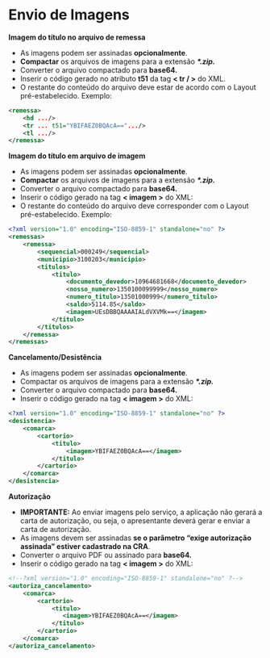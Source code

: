 # Envio de Imagens

**Imagem do título no arquivo de remessa**

* As imagens podem ser assinadas **opcionalmente**.
* **Compactar** os arquivos de imagens para a extensão _**\*.zip.**_
* Converter o arquivo compactado para **base64.**
* Inserir o código gerado no atributo **t51** da tag **< tr / >** do XML.
* O restante do conteúdo do arquivo deve estar de acordo com o Layout pré-estabelecido. Exemplo:

```xml
<remessa>
	<hd .../>
	<tr ... t51="YBIFAEZ0BQAcA==".../>
	<tl .../>
</remessa>
```

**Imagem do título em arquivo de imagem**

* As imagens podem ser assinadas **opcionalmente**.
* **Compactar** os arquivos de imagens para a extensão _**\*.zip.**_
* Converter o arquivo compactado para **base64.**
* Inserir o código gerado na tag **< imagem >** do XML:
* O restante do conteúdo do arquivo deve corresponder com o Layout pré-estabelecido. Exemplo:

```xml
<?xml version="1.0" encoding="ISO-8859-1" standalone="no" ?>
<remessas>
    <remessa>
        <sequencial>000249</sequencial>
        <municipio>3100203</municipio>
        <titulos>
            <titulo>
                <documento_devedor>10964681668</documento_devedor>
                <nosso_numero>1350100099999</nosso_numero>
                <numero_titulo>13501000999</numero_titulo>
                <saldo>5114.85</saldo>
                <imagem>UEsDBBQAAAAIALdVXVMk==</imagem>
            </titulo>
        </titulos>
    </remessa>
</remessas>
```



**Cancelamento/Desistência**

* As imagens podem ser assinadas **opcionalmente**.
* Compactar os arquivos de imagens para a extensão _**\*.zip.**_
* Converter o arquivo compactado para **base64.**
* Inserir o código gerado na tag **< imagem >** do XML:

```xml
<?xml version="1.0" encoding="ISO-8859-1" standalone="no" ?>
<desistencia>
    <comarca>
        <cartorio>
            <titulo>
                <imagem>YBIFAEZ0BQAcA==</imagem>
            </titulo>
        </cartorio>
    </comarca>
</desistencia>
```

**Autorização**

* **IMPORTANTE:** Ao enviar imagens pelo serviço, a aplicação não gerará a carta de autorização, ou seja, o apresentante deverá gerar e enviar a carta de autorização.
* As imagens devem ser assinadas **se o parâmetro “exige autorização assinada” estiver cadastrado na CRA**.
* Converter o arquivo PDF ou assinado para **base64.**
* Inserir o código gerado na tag **< imagem >** do XML:

```xml
<!--?xml version="1.0" encoding="ISO-8859-1" standalone="no" ?-->
<autoriza_cancelamento>
    <comarca>
        <cartorio>
            <titulo>
               <imagem>YBIFAEZ0BQAcA==</imagem>
            </titulo>
        </cartorio>
    </comarca>
</autoriza_cancelamento>
```
